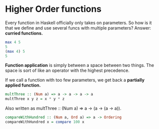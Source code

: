 # Higher Order functions

Every function in Haskell officially only takes on parameters. So how is it that we define and use several funcs with multiple parameters? Answer: **curried functions.**

```Haskell
max 4 5
5
(max 4) 5
5
```

**Function application** is simply between a space between two things. The space is sort of like an operator with the highest precedence.

If we call a function with too few parameters, we get back a **partially applied function.**

```Haskell
multThree :: (Num a) => a -> a -> a -> a
multThree x y z = x * y * z
```

Also written as multThree :: (Num a) => a -> (a -> (a -> a)).

```Haskell
compareWithHundred :: (Num a, Ord a) => a -> Ordering
compareWithHundred x = compare 100 x
```
